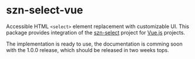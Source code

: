 # szn-select-vue

Accessible HTML `<select>` element replacement with customizable UI. This
package provides integration of the
[szn-select](https://github.com/jurca/szn-select) project for
[Vue.js](https://vuejs.org/) projects.

The implementation is ready to use, the documentation is comming soon with the
1.0.0 release, which should be released in two weeks tops.
